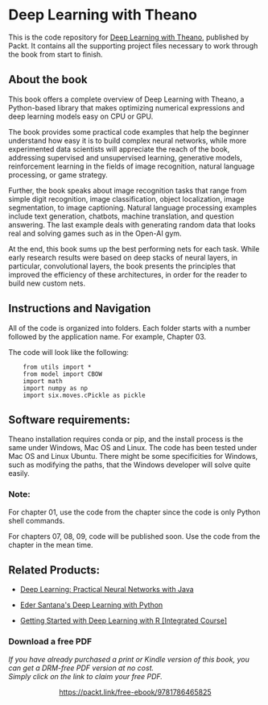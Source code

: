 # Deep Learning with Theano
This is the code repository for [Deep Learning with Theano](https://www.packtpub.com/web-development/deep-learning-theano?utm_source=github&utm_medium=repository&utm_content=9781786465825), published by Packt. It contains all the supporting project files necessary to work through the book from start to finish.

## About the book
This book offers a complete overview of Deep Learning with Theano, a Python-based library that makes optimizing numerical expressions and deep learning models easy on CPU or GPU.

The book provides some practical code examples that help the beginner understand how easy it is to build complex neural networks, while more experimented data scientists will appreciate the reach of the book, addressing supervised and unsupervised learning, generative models, reinforcement learning in the fields of image recognition, natural language processing, or game strategy.

Further, the book speaks about image recognition tasks that range from simple digit recognition, image classification, object localization, image segmentation, to image captioning. Natural language processing examples include text generation, chatbots, machine translation, and question answering. The last example deals with generating random data that looks real and solving games such as in the Open-AI gym.

At the end, this book sums up the best performing nets for each task. While early research results were based on deep stacks of neural layers, in particular, convolutional layers, the book presents the principles that improved the efficiency of these architectures, in order for the reader to build new custom nets.

## Instructions and Navigation
All of the code is organized into folders. Each folder starts with a number followed by the application name. For example, Chapter 03.

The code will look like the following:

        from utils import *
        from model import CBOW
        import math
        import numpy as np
        import six.moves.cPickle as pickle

## Software requirements:
 Theano installation requires conda or pip, and the install process is the same under Windows, Mac OS and Linux. The code has been tested under Mac OS and Linux Ubuntu. There might be some specificities for Windows, such as modifying the paths, that the Windows developer will solve quite easily.

### Note:

For chapter 01, use the code from the chapter since the code is only Python shell commands.

For chapters 07, 08, 09, code will be published soon. Use the code from the chapter in the mean time.

## Related Products:
* [Deep Learning: Practical Neural Networks with Java](https://www.packtpub.com/big-data-and-business-intelligence/deep-learning-practical-neural-networks-java?utm_source=github&utm_medium=repository&utm_content=9781788470315)

* [Eder Santana's Deep Learning with Python](https://www.packtpub.com/application-development/eder-santanas-deep-learning-python?utm_source=github&utm_medium=repository&utm_content=9781787280465)

* [Getting Started with Deep Learning with R [Integrated Course]](https://www.packtpub.com/application-development/getting-started-deep-learning-r-integrated-course?utm_source=github&utm_medium=repository&utm_content=9781788399029)

### Download a free PDF

 <i>If you have already purchased a print or Kindle version of this book, you can get a DRM-free PDF version at no cost.<br>Simply click on the link to claim your free PDF.</i>
<p align="center"> <a href="https://packt.link/free-ebook/9781786465825">https://packt.link/free-ebook/9781786465825 </a> </p>